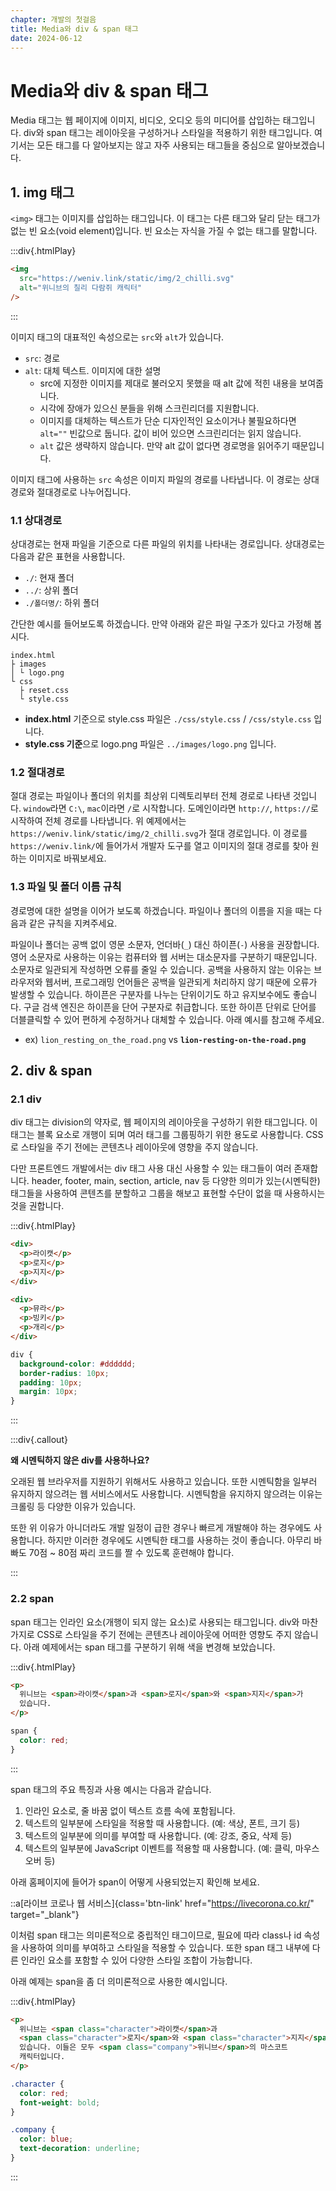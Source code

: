 ```yaml
---
chapter: 개발의 첫걸음
title: Media와 div & span 태그
date: 2024-06-12
---
```


# Media와 div & span 태그

Media 태그는 웹 페이지에 이미지, 비디오, 오디오 등의 미디어를 삽입하는 태그입니다. div와 span 태그는 레이아웃을 구성하거나 스타일을 적용하기 위한 태그입니다. 여기서는 모든 태그를 다 알아보지는 않고 자주 사용되는 태그들을 중심으로 알아보겠습니다.

## 1. img 태그

`<img>` 태그는 이미지를 삽입하는 태그입니다. 이 태그는 다른 태그와 달리 닫는 태그가 없는 빈 요소(void element)입니다. 빈 요소는 자식을 가질 수 없는 태그를 말합니다.

:::div{.htmlPlay}

```html
<img
  src="https://weniv.link/static/img/2_chilli.svg"
  alt="위니브의 칠리 다람쥐 캐릭터"
/>
```

:::

이미지 태그의 대표적인 속성으로는 `src`와 `alt`가 있습니다.

- `src`: 경로
- `alt`: 대체 텍스트. 이미지에 대한 설명
  - src에 지정한 이미지를 제대로 불러오지 못했을 때 alt 값에 적힌 내용을 보여줍니다.
  - 시각에 장애가 있으신 분들을 위해 스크린리더를 지원합니다.
  - 이미지를 대체하는 텍스트가 단순 디자인적인 요소이거나 불필요하다면 `alt=""` 빈값으로 둡니다. 값이 비어 있으면 스크린리더는 읽지 않습니다.
  - `alt` 값은 생략하지 않습니다. 만약 alt 값이 없다면 경로명을 읽어주기 때문입니다.

이미지 태그에 사용하는 `src` 속성은 이미지 파일의 경로를 나타냅니다. 이 경로는 상대경로와 절대경로로 나누어집니다.

### 1.1 상대경로

상대경로는 현재 파일을 기준으로 다른 파일의 위치를 나타내는 경로입니다. 상대경로는 다음과 같은 표현을 사용합니다.

- `./`: 현재 폴더
- `../`: 상위 폴더
- `./폴더명/`: 하위 폴더

간단한 예시를 들어보도록 하겠습니다. 만약 아래와 같은 파일 구조가 있다고 가정해 봅시다.

```
index.html
├ images
│ └ logo.png
└ css
  ├ reset.css
  └ style.css
```

- **index.html** 기준으로 style.css 파일은 `./css/style.css` / `/css/style.css` 입니다.
- **style.css 기준**으로 logo.png 파일은 `../images/logo.png` 입니다.

### 1.2 절대경로

절대 경로는 파일이나 폴더의 위치를 최상위 디렉토리부터 전체 경로로 나타낸 것입니다. `window`라면 `C:\`, `mac`이라면 `/`로 시작합니다. 도메인이라면 `http://`, `https://`로 시작하여 전체 경로를 나타냅니다. 위 예제에서는 `https://weniv.link/static/img/2_chilli.svg`가 절대 경로입니다. 이 경로를 `https://weniv.link/`에 들어가서 개발자 도구를 열고 이미지의 절대 경로를 찾아 원하는 이미지로 바꿔보세요.

### 1.3 파일 및 폴더 이름 규칙

경로명에 대한 설명을 이어가 보도록 하겠습니다. 파일이나 폴더의 이름을 지을 때는 다음과 같은 규칙을 지켜주세요.

파일이나 폴더는 공백 없이 영문 소문자, 언더바(`_`) 대신 하이픈(`-`) 사용을 권장합니다. 영어 소문자로 사용하는 이유는 컴퓨터와 웹 서버는 대소문자를 구분하기 때문입니다. 소문자로 일관되게 작성하면 오류를 줄일 수 있습니다. 공백을 사용하지 않는 이유는 브라우저와 웹서버, 프로그래밍 언어들은 공백을 일관되게 처리하지 않기 때문에 오류가 발생할 수 있습니다. 하이픈은 구분자를 나누는 단위이기도 하고 유지보수에도 좋습니다. 구글 검색 엔진은 하이픈을 단어 구분자로 취급합니다. 또한 하이픈 단위로 단어를 더블클릭할 수 있어 편하게 수정하거나 대체할 수 있습니다. 아래 예시를 참고해 주세요.

- ex) `lion_resting_on_the_road.png` vs **`lion-resting-on-the-road.png`**

## 2. div & span

### 2.1 div

div 태그는 division의 약자로, 웹 페이지의 레이아웃을 구성하기 위한 태그입니다. 이 태그는 블록 요소로 개행이 되며 여러 태그를 그룹핑하기 위한 용도로 사용합니다. CSS로 스타일을 주기 전에는 콘텐츠나 레이아웃에 영향을 주지 않습니다.

다만 프론트엔드 개발에서는 div 태그 사용 대신 사용할 수 있는 태그들이 여러 존재합니다. header, footer, main, section, article, nav 등 다양한 의미가 있는(시멘틱한) 태그들을 사용하여 콘텐츠를 분할하고 그룹을 해보고 표현할 수단이 없을 때 사용하시는 것을 권합니다.

:::div{.htmlPlay}

```html
<div>
  <p>라이캣</p>
  <p>로지</p>
  <p>지지</p>
</div>

<div>
  <p>뮤라</p>
  <p>빙키</p>
  <p>개리</p>
</div>
```

```css
div {
  background-color: #dddddd;
  border-radius: 10px;
  padding: 10px;
  margin: 10px;
}
```

:::

:::div{.callout}

**왜 시멘틱하지 않은 div를 사용하나요?**

오래된 웹 브라우저를 지원하기 위해서도 사용하고 있습니다. 또한 시멘틱함을 일부러 유지하지 않으려는 웹 서비스에서도 사용합니다. 시멘틱함을 유지하지 않으려는 이유는 크롤링 등 다양한 이유가 있습니다.

또한 위 이유가 아니더라도 개발 일정이 급한 경우나 빠르게 개발해야 하는 경우에도 사용합니다. 하지만 이러한 경우에도 시멘틱한 태그를 사용하는 것이 좋습니다. 아무리 바빠도 70점 ~ 80점 짜리 코드를 짤 수 있도록 훈련해야 합니다.

:::

### 2.2 span

span 태그는 인라인 요소(개행이 되지 않는 요소)로 사용되는 태그입니다. div와 마찬가지로 CSS로 스타일을 주기 전에는 콘텐츠나 레이아웃에 어떠한 영향도 주지 않습니다. 아래 예제에서는 span 태그를 구분하기 위해 색을 변경해 보았습니다.

:::div{.htmlPlay}

```html
<p>
  위니브는 <span>라이캣</span>과 <span>로지</span>와 <span>지지</span>가
  있습니다.
</p>
```

```css
span {
  color: red;
}
```

:::

span 태그의 주요 특징과 사용 예시는 다음과 같습니다.

1. 인라인 요소로, 줄 바꿈 없이 텍스트 흐름 속에 포함됩니다.
2. 텍스트의 일부분에 스타일을 적용할 때 사용합니다. (예: 색상, 폰트, 크기 등)
3. 텍스트의 일부분에 의미를 부여할 때 사용합니다. (예: 강조, 중요, 삭제 등)
4. 텍스트의 일부분에 JavaScript 이벤트를 적용할 때 사용합니다. (예: 클릭, 마우스오버 등)

아래 홈페이지에 들어가 span이 어떻게 사용되었는지 확인해 보세요.

::a[라이브 코로나 웹 서비스]{class='btn-link' href="https://livecorona.co.kr/" target="\_blank"}

이처럼 span 태그는 의미론적으로 중립적인 태그이므로, 필요에 따라 class나 id 속성을 사용하여 의미를 부여하고 스타일을 적용할 수 있습니다. 또한 span 태그 내부에 다른 인라인 요소를 포함할 수 있어 다양한 스타일 조합이 가능합니다.

아래 예제는 span을 좀 더 의미론적으로 사용한 예시입니다.

:::div{.htmlPlay}

```html
<p>
  위니브는 <span class="character">라이캣</span>과
  <span class="character">로지</span>와 <span class="character">지지</span>가
  있습니다. 이들은 모두 <span class="company">위니브</span>의 마스코트
  캐릭터입니다.
</p>
```

```css
.character {
  color: red;
  font-weight: bold;
}

.company {
  color: blue;
  text-decoration: underline;
}
```

:::
